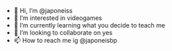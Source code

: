 - 👋 Hi, I’m @japoneiss
- 👀 I’m interested in videogames
- 🌱 I’m currently learning what you decide to teach me
- 💞️ I’m looking to collaborate on yes
- 📫 How to reach me ig @japoneisbp

<!---
japoneiss/japoneiss is a ✨ special ✨ repository because its `README.md` (this file) appears on your GitHub profile.
You can click the Preview link to take a look at your changes.
--->
